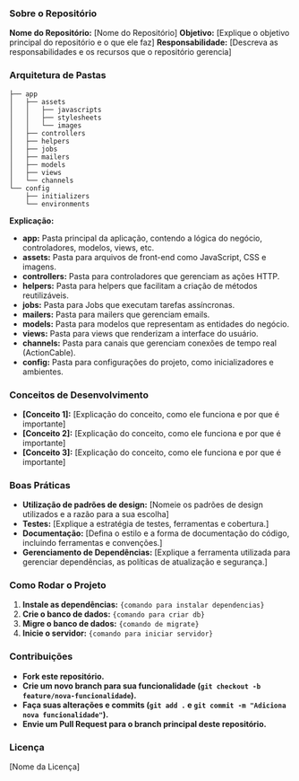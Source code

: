 ### **Sobre o Repositório**

**Nome do Repositório:** [Nome do Repositório]
**Objetivo:** [Explique o objetivo principal do repositório e o que ele faz]
**Responsabilidade:** [Descreva as responsabilidades e os recursos que o repositório gerencia]

### **Arquitetura de Pastas**

```
├── app
│   ├── assets
│   │   ├── javascripts
│   │   ├── stylesheets
│   │   └── images
│   ├── controllers
│   ├── helpers
│   ├── jobs
│   ├── mailers
│   ├── models
│   ├── views
│   └── channels
└── config
    ├── initializers
    └── environments

```

**Explicação:**

* **app:** Pasta principal da aplicação, contendo a lógica do negócio, controladores, modelos, views, etc.
* **assets:** Pasta para arquivos de front-end como JavaScript, CSS e imagens.
* **controllers:** Pasta para controladores que gerenciam as ações HTTP.
* **helpers:** Pasta para helpers que facilitam a criação de métodos reutilizáveis.
* **jobs:** Pasta para Jobs que executam tarefas assíncronas.
* **mailers:** Pasta para mailers que gerenciam emails.
* **models:** Pasta para modelos que representam as entidades do negócio.
* **views:** Pasta para views que renderizam a interface do usuário.
* **channels:** Pasta para canais que gerenciam conexões de tempo real (ActionCable).
* **config:** Pasta para configurações do projeto, como inicializadores e ambientes.

### **Conceitos de Desenvolvimento**

* **[Conceito 1]:** [Explicação do conceito, como ele funciona e por que é importante]
* **[Conceito 2]:** [Explicação do conceito, como ele funciona e por que é importante]
* **[Conceito 3]:** [Explicação do conceito, como ele funciona e por que é importante]

### **Boas Práticas**

* **Utilização de padrões de design:** [Nomeie os padrões de design utilizados e a razão para a sua escolha]
* **Testes:** [Explique a estratégia de testes, ferramentas e cobertura.]
* **Documentação:** [Defina o estilo e a forma de documentação do código, incluindo ferramentas e convenções.]
* **Gerenciamento de Dependências:** [Explique a ferramenta utilizada para gerenciar dependências, as políticas de atualização e segurança.]

### **Como Rodar o Projeto**

1. **Instale as dependências:** `{comando para instalar dependencias}`
2. **Crie o banco de dados:** `{comando para criar db}`
3. **Migre o banco de dados:** `{comando de migrate}`
4. **Inicie o servidor:** `{comando para iniciar servidor}`

### **Contribuições**

* **Fork este repositório.**
* **Crie um novo branch para sua funcionalidade (`git checkout -b feature/nova-funcionalidade`).**
* **Faça suas alterações e commits (`git add .` e `git commit -m "Adiciona nova funcionalidade"`).**
* **Envie um Pull Request para o branch principal deste repositório.**

### **Licença**

[Nome da Licença]